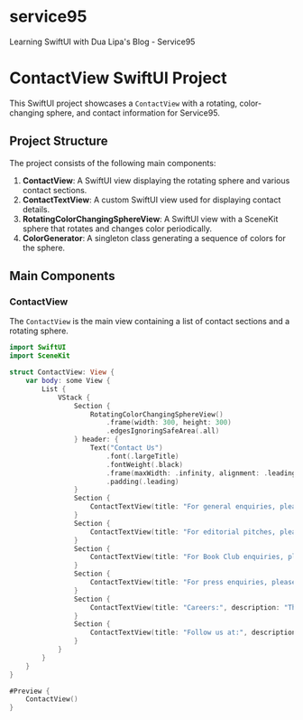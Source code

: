 # service95
Learning SwiftUI with Dua Lipa's Blog - Service95
# ContactView SwiftUI Project

This SwiftUI project showcases a `ContactView` with a rotating, color-changing sphere, and contact information for Service95.

## Project Structure

The project consists of the following main components:

1. **ContactView**: A SwiftUI view displaying the rotating sphere and various contact sections.
2. **ContactTextView**: A custom SwiftUI view used for displaying contact details.
3. **RotatingColorChangingSphereView**: A SwiftUI view with a SceneKit sphere that rotates and changes color periodically.
4. **ColorGenerator**: A singleton class generating a sequence of colors for the sphere.

## Main Components

### ContactView

The `ContactView` is the main view containing a list of contact sections and a rotating sphere.

```swift
import SwiftUI
import SceneKit

struct ContactView: View {
    var body: some View {
        List {
            VStack {
                Section {
                    RotatingColorChangingSphereView()
                        .frame(width: 300, height: 300)
                        .edgesIgnoringSafeArea(.all)
                } header: {
                    Text("Contact Us")
                        .font(.largeTitle)
                        .fontWeight(.black)
                        .frame(maxWidth: .infinity, alignment: .leading)
                        .padding(.leading)
                }
                Section {
                    ContactTextView(title: "For general enquiries, please email:", description: "info@service95.com")
                }
                Section {
                    ContactTextView(title: "For editorial pitches, please email:", description: "editors@service95.com")
                }
                Section {
                    ContactTextView(title: "For Book Club enquiries, please email:", description: "books@service95.com")
                }
                Section {
                    ContactTextView(title: "For press enquiries, please email:", description: "info@permanentpressmedia.com")
                }
                Section {
                    ContactTextView(title: "Careers:", description: "There are currently no vacancies at Service95. Check back here for any future opportunities.")
                }
                Section {
                    ContactTextView(title: "Follow us at:", description: "Instagram @service95\nTwitter @service95\nTikTok @service95")
                }
            }
        }
    }
}

#Preview {
    ContactView()
}
